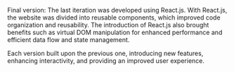 Final version:
The last iteration was developed using React.js. With React.js, the website was divided into reusable components, which improved code organization and reusability. The introduction of React.js also brought benefits such as virtual DOM manipulation for enhanced performance and efficient data flow and state management.

Each version built upon the previous one, introducing new features, enhancing interactivity, and providing an improved user experience.
